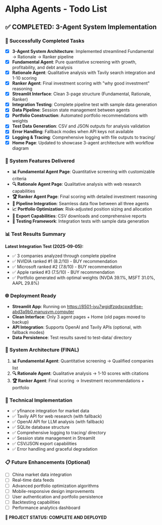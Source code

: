 # Alpha Agents - Todo List

## ✅ COMPLETED: 3-Agent System Implementation

### 🎉 Successfully Completed Tasks
- [x] **3-Agent System Architecture**: Implemented streamlined Fundamental → Rationale → Ranker pipeline
- [x] **Fundamental Agent**: Pure quantitative screening with growth, profitability, and debt analysis
- [x] **Rationale Agent**: Qualitative analysis with Tavily search integration and 1-10 scoring
- [x] **Ranker Agent**: Final investment scoring with "why good investment" reasoning
- [x] **Streamlit Interface**: Clean 3-page structure (Fundamental, Rationale, Ranker)
- [x] **Integration Testing**: Complete pipeline test with sample data generation
- [x] **Data Pipeline**: Session state management between agents
- [x] **Portfolio Construction**: Automated portfolio recommendations with weights
- [x] **Test Data Generation**: CSV and JSON outputs for analysis validation
- [x] **Error Handling**: Fallback modes when API keys not available
- [x] **Logging & Tracing**: Comprehensive logging with file outputs to tracing/
- [x] **Home Page**: Updated to showcase 3-agent architecture with workflow diagram

### 🚀 System Features Delivered
- **📊 Fundamental Agent Page**: Quantitative screening with customizable criteria
- **🔍 Rationale Agent Page**: Qualitative analysis with web research capabilities  
- **🏆 Ranker Agent Page**: Final scoring with detailed investment reasoning
- **🔄 Pipeline Integration**: Seamless data flow between all three agents
- **📈 Portfolio Optimization**: Risk-adjusted position sizing and allocation
- **💾 Export Capabilities**: CSV downloads and comprehensive reports
- **🧪 Testing Framework**: Integration tests with sample data generation

### 📊 Test Results Summary
**Latest Integration Test (2025-09-05):**
- ✅ 3 companies analyzed through complete pipeline
- ✅ NVIDIA ranked #1 (8.2/10) - BUY recommendation
- ✅ Microsoft ranked #2 (7.8/10) - BUY recommendation  
- ✅ Apple ranked #3 (7.5/10) - BUY recommendation
- ✅ Portfolio generated with optimal weights (NVDA 39.1%, MSFT 31.0%, AAPL 29.8%)

### 🌐 Deployment Ready
- **Streamlit App**: Running on https://8501-iyu7wgidfzqdxcpxdr6se-abd3a9b0.manusvm.computer
- **Clean Interface**: Only 3 agent pages + Home (old pages moved to backup)
- **API Integration**: Supports OpenAI and Tavily APIs (optional, with fallback modes)
- **Data Persistence**: Test results saved to test-data/ directory

### 🎯 System Architecture (FINAL)
1. **📊 Fundamental Agent**: Quantitative screening → Qualified companies list
2. **🔍 Rationale Agent**: Qualitative analysis → 1-10 scores with citations  
3. **🏆 Ranker Agent**: Final scoring → Investment recommendations + portfolio

### 🔧 Technical Implementation
- ✅ yfinance integration for market data
- ✅ Tavily API for web research (with fallback)
- ✅ OpenAI API for LLM analysis (with fallback)
- ✅ SQLite database structure
- ✅ Comprehensive logging to tracing/ directory
- ✅ Session state management in Streamlit
- ✅ CSV/JSON export capabilities
- ✅ Error handling and graceful degradation

### 📋 Future Enhancements (Optional)
- [ ] China market data integration
- [ ] Real-time data feeds
- [ ] Advanced portfolio optimization algorithms
- [ ] Mobile-responsive design improvements
- [ ] User authentication and portfolio persistence
- [ ] Backtesting capabilities
- [ ] Performance analytics dashboard

**🎉 PROJECT STATUS: COMPLETE AND DEPLOYED**

